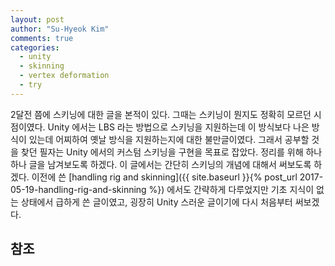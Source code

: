 ```yaml
---
layout: post
author: "Su-Hyeok Kim"
comments: true
categories:
  - unity
  - skinning
  - vertex deformation
  - try
---
```


2달전 쯤에 스키닝에 대한 글을 본적이 있다. 그때는 스키닝이 뭔지도 정확히 모르던 시점이였다. Unity 에서는 LBS 라는 방법으로 스키닝을 지원하는데 이 방식보다 나은 방식이 있는데 어찌하여 옛날 방식을 지원하는지에 대한 불만글이였다. 그래서 공부할 것을 찾던 필자는 Unity 에서의 커스텀 스키닝을 구현을 목표로 잡았다. 정리를 위해 하나하나 글을 남겨보도록 하겠다. 이 글에서는 간단히 스키닝의 개념에 대해서 써보도록 하겠다. 이전에 쓴 [handling rig and skinning]({{ site.baseurl }}{% post_url 2017-05-19-handling-rig-and-skinning %}) 에서도 간략하게 다루었지만 기초 지식이 없는 상태에서 급하게 쓴 글이였고, 굉장히 Unity 스러운 글이기에 다시 처음부터 써보겠다.

<!-- more -->

##


## 참조
